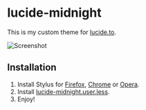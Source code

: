 # lucide-midnight
This is my custom theme for [lucide.to](https://lucide.to).

![Screenshot](https://github.com/user-attachments/assets/4e31766a-2343-4c93-a5f3-ce52bbf72745)

## Installation
1. Install Stylus for [Firefox](https://addons.mozilla.org/en-US/firefox/addon/styl-us/), [Chrome](https://chrome.google.com/webstore/detail/stylus/clngdbkpkpeebahjckkjfobafhncgmne) or [Opera](https://addons.opera.com/en/extensions/details/27c0f4146c879f67a91b70f93f4eee4a01846fdd/).
2. Install [lucide-midnight.user.less](https://raw.githubusercontent.com/n3tael/lucide-midnight/main/lucide-midnight.user.less).
3. Enjoy!
